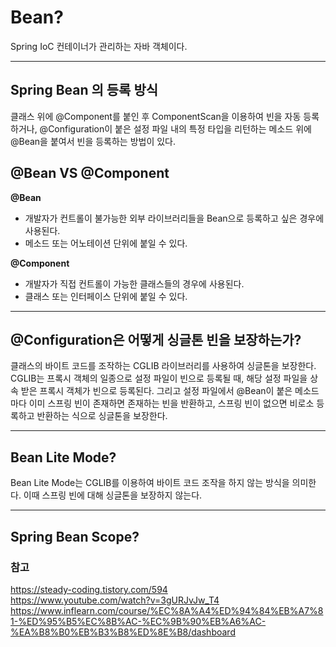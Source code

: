 # Bean?

Spring IoC 컨테이너가 관리하는 자바 객체이다.

---

## Spring Bean 의 등록 방식
클래스 위에 @Component를 붙인 후 ComponentScan을 이용하여 빈을 자동 등록하거나, @Configuration이 붙은 설정 파일 내의 특정 타입을 리턴하는 메소드 위에 @Bean을 붙여서 빈을 등록하는 방법이 있다.

## @Bean VS @Component
**@Bean**
- 개발자가 컨트롤이 불가능한 외부 라이브러리들을 Bean으로 등록하고 싶은 경우에 사용된다.
- 메소드 또는 어노테이션 단위에 붙일 수 있다.

**@Component**
- 개발자가 직접 컨트롤이 가능한 클래스들의 경우에 사용된다.
- 클래스 또는 인터페이스 단위에 붙일 수 있다.

---
## @Configuration은 어떻게 싱글톤 빈을 보장하는가?
클래스의 바이트 코드를 조작하는 CGLIB 라이브러리를 사용하여 싱글톤을 보장한다. CGLIB는 프록시 객체의 일종으로 설정 파일이 빈으로 등록될 때, 해당 설정 파일을 상속 받은 프록시 객체가 빈으로 등록된다. 그리고 설정 파일에서 @Bean이 붙은 메소드마다 이미 스프링 빈이 존재하면 존재하는 빈을 반환하고, 스프링 빈이 없으면 비로소 등록하고 반환하는 식으로 싱글톤을 보장한다.

---
## Bean Lite Mode?
Bean Lite Mode는 CGLIB를 이용하여 바이트 코드 조작을 하지 않는 방식을 의미한다. 이때 스프링 빈에 대해 싱글톤을 보장하지 않는다.

---
## Spring Bean Scope?



### 참고   
https://steady-coding.tistory.com/594  
https://www.youtube.com/watch?v=3gURJvJw_T4  
https://www.inflearn.com/course/%EC%8A%A4%ED%94%84%EB%A7%81-%ED%95%B5%EC%8B%AC-%EC%9B%90%EB%A6%AC-%EA%B8%B0%EB%B3%B8%ED%8E%B8/dashboard
